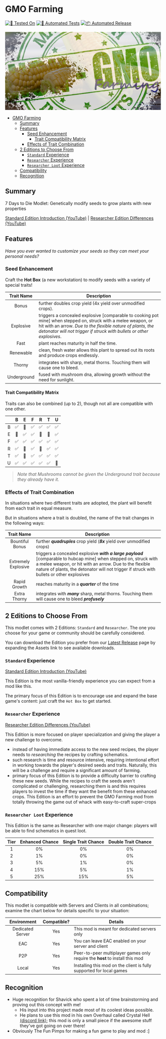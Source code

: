 # GMO Farming

[![🧪 Tested On](https://img.shields.io/badge/🧪%20Tested%20On-A20.6%20b9-blue.svg)](https://7daystodie.com/) [![🧰 Automated Tests](https://github.com/jonathan-robertson/gmo-farming/actions/workflows/tests.yml/badge.svg)](https://github.com/jonathan-robertson/gmo-farming/actions/workflows/tests.yml) [![📦 Automated Release](https://github.com/jonathan-robertson/gmo-farming/actions/workflows/release.yml/badge.svg)](https://github.com/jonathan-robertson/gmo-farming/actions/workflows/release.yml)

![GMO Farming Image](https://github.com/jonathan-robertson/gmo-farming/raw/media/gmo-farming-social.jpg)

- [GMO Farming](#gmo-farming)
  - [Summary](#summary)
  - [Features](#features)
    - [Seed Enhancement](#seed-enhancement)
      - [Trait Compatibility Matrix](#trait-compatibility-matrix)
    - [Effects of Trait Combination](#effects-of-trait-combination)
  - [2 Editions to Choose From](#2-editions-to-choose-from)
    - [`Standard` Experience](#standard-experience)
    - [`Researcher` Experience](#researcher-experience)
    - [`Researcher Loot` Experience](#researcher-loot-experience)
  - [Compatibility](#compatibility)
  - [Recognition](#recognition)

## Summary

7 Days to Die Modlet: Genetically modify seeds to grow plants with new properties

[Standard Edition Introduction (YouTube)](https://youtu.be/Rlf7xDVKjIE) | [Researcher Edition Differences (YouTube)](https://youtu.be/4QvH_5q_P2g)

## Features

*Have you ever wanted to customize your seeds so they can meet your personal needs?*

### Seed Enhancement

Craft the **Hot Box** (a new workstation) to modify seeds with a variety of special traits!

Trait Name | Description
:---: | ---
Bonus | further doubles crop yield (4x yield over unmodified crops).
Explosive | triggers a concealed explosive [comparable to cooking pot mine] when stepped on, struck with a melee weapon, or hit with an arrow. *Due to the flexible nature of plants, the detonator will not trigger if struck with bullets or other explosives*.
Fast | plant reaches maturity in half the time.
Renewable | clean, fresh water allows this plant to spread out its roots and produce crops endlessly.
Thorny | integrates with sharp, metal thorns. Touching them will cause one to bleed.
Underground | fused with mushroom dna, allowing growth without the need for sunlight.

#### Trait Compatibility Matrix

Traits can also be combined (up to 2), though not all are compatible with one other.

|   | B | E | F | R | T | U |
| :---: | :---: | :---: | :---: | :---: | :---: | :---: |
| B | ✅ | 🚫 | ✅ | ✅ | ✅ | ✅ |
| E | 🚫 | ✅ | ✅ | 🚫 | 🚫 | ✅ |
| F | ✅ | ✅ | ✅ | ✅ | ✅ | ✅ |
| R | ✅ | 🚫 | ✅ | 🚫 | ✅ | ✅ |
| T | ✅ | 🚫 | ✅ | ✅ | ✅ | ✅ |
| U | ✅ | ✅ | ✅ | ✅ | ✅ | 🚫 |

> *Note that Mushrooms cannot be given the Underground trait because they already have it.*

### Effects of Trait Combination

In situations where two different traits are adopted, the plant will benefit from each trait in equal measure.

But in situations where a trait is doubled, the name of the trait changes in the following ways:

Trait Name | Description
:---: | ---
Bountiful Bonus | further ***quadruples*** crop yield (***8x*** yield over unmodified crops)
Extremely Explosive | triggers a concealed explosive ***with a large payload*** [comparable to hubcap mine] when stepped on, struck with a melee weapon, or hit with an arrow. Due to the flexible nature of plants, the detonator will not trigger if struck with bullets or other explosives
Rapid Growth | reaches maturity in a ***quarter*** of the time
Extra Thorny | integrates with ***many*** sharp, metal thorns. Touching them will cause one to bleed ***profusely***

## 2 Editions to Choose From

This modlet comes with 2 Editions: `Standard` and `Researcher`. The one you choose for your game or community should be carefully considered.

You can download the Edition you prefer from our [Latest Release](https://github.com/jonathan-robertson/gmo-farming/releases/latest) page by expanding the Assets link to see available downloads.

### `Standard` Experience

[Standard Edition Introduction (YouTube)](https://youtu.be/Rlf7xDVKjIE)

This Edition is the most vanilla-friendly experience you can expect from a mod like this.

The primary focus of this Edition is to encourage use and expand the base game's content: just craft the `Hot Box` to get started.

### `Researcher` Experience

[Researcher Edition Differences (YouTube)](https://youtu.be/4QvH_5q_P2g)

This Edition is more focused on player specialization and giving the player a new challenge to overcome.

- instead of having immediate access to the new seed recipes, the player needs to *researching* the recipes by crafting schematics.
- such research is time and resource intensive, requiring intentional effort in working towards the player's desired seeds and traits. Naturally, this will be a challenge and require a significant amount of farming.
- primary focus of this Edition is to provide a difficulty barrier to crafting these new seeds. While the recipes to craft the seeds aren't complicated or challenging, researching them is and this requires players to invest the time if they want the benefit from these enhanced crops. This Edition is an effort to prevent the GMO Farming mod from totally throwing the game out of whack with easy-to-craft super-crops

### `Researcher Loot` Experience

This Edition is the same as Researcher with one major change: players will be able to find schematics in quest loot.

Tier | Enhanced Chance | Single Trait Chance | Double Trait Chance
:---: | :---: | :---: | :---:
1 | 0% | 0% | 0%
2 | 1% | 0% | 0%
3 | 5% | 1% | 0%
4 | 15% | 5% | 1%
5 | 25% | 15% | 5%

## Compatibility

This modlet is compatible with Servers and Clients in all combinations; examine the chart below for details specific to your situation:

Environment | Compatible? | Details
:---: | :---: | ---
Dedicated Server | Yes | This mod is meant for dedicated servers only
EAC | Yes | You can leave EAC enabled on your server and client
P2P | Yes | Peer-to-peer multiplayer games only require the **host** to install this mod
Local | Yes | Installing this mod on the client is fully supported for local games

## Recognition

- Huge recognition for Shavick who spent a lot of time brainstorming and proving out this concept with me!
  - His input into this project made most of its coolest ideas possible.
  - He plans to use this mod in his own Overhaul called Crystal Hell [(discord link)](https://discord.gg/xvSgfUJfsG); this mod is only a small piece if the awesome stuff they've got going on over there!
- Obviously The Fun Pimps for making a fun game to play and mod :]

